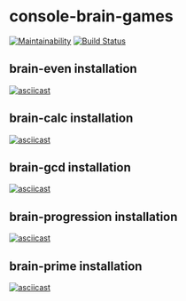 # console-brain-games

[![Maintainability](https://api.codeclimate.com/v1/badges/07daf8905b8d5673d428/maintainability)](https://codeclimate.com/github/olgaisaeva/project-lvl1-s450/maintainability)
[![Build Status](https://travis-ci.org/olgaisaeva/project-lvl1-s450.svg?branch=master)](https://travis-ci.org/olgaisaeva/project-lvl1-s450)

## brain-even installation

[![asciicast](https://asciinema.org/a/oHATQkLVYtYGHqt1mEGvACfJ1.svg)](https://asciinema.org/a/oHATQkLVYtYGHqt1mEGvACfJ1)

## brain-calc installation

[![asciicast](https://asciinema.org/a/0NYRBZqSiwdM3iZV3Ov9tud50.svg)](https://asciinema.org/a/0NYRBZqSiwdM3iZV3Ov9tud50)

## brain-gcd installation

[![asciicast](https://asciinema.org/a/IBekaheEv7HW5xvxwDwL4rF9W.svg)](https://asciinema.org/a/IBekaheEv7HW5xvxwDwL4rF9W)

## brain-progression installation

[![asciicast](https://asciinema.org/a/qFh9IZxHgcxbj9NsTWGG7bl45.svg)](https://asciinema.org/a/qFh9IZxHgcxbj9NsTWGG7bl45)

## brain-prime installation

[![asciicast](https://asciinema.org/a/sHQRPBDUkhQDAujT7fNzw0czM.svg)](https://asciinema.org/a/sHQRPBDUkhQDAujT7fNzw0czM)
